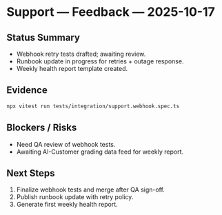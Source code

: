 # Support — Feedback — 2025-10-17

## Status Summary

- Webhook retry tests drafted; awaiting review.
- Runbook update in progress for retries + outage response.
- Weekly health report template created.

## Evidence

```bash
npx vitest run tests/integration/support.webhook.spec.ts
```

## Blockers / Risks

- Need QA review of webhook tests.
- Awaiting AI-Customer grading data feed for weekly report.

## Next Steps

1. Finalize webhook tests and merge after QA sign-off.
2. Publish runbook update with retry policy.
3. Generate first weekly health report.
